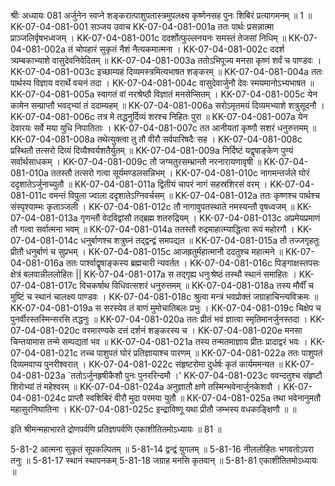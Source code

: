 श्रीः
अध्यायः 081
अर्जुनेन स्वप्ने शङ्करात्पाशुपतास्त्रमुपलक्ष्य कृष्णेनसह पुनः शिबिरं प्रत्यागमनम् ॥ 1 ॥
KK-07-04-081-001	सञ्जय उवाच 
KK-07-04-081-001a	ततः पार्थः प्रसन्नात्मा प्राञ्जलिर्वृषभध्वजम् ।
KK-07-04-081-001c	ददर्शोत्फुल्लनयनः समस्तं तेजसां निधिम् ॥
KK-07-04-081-002a	तं चोपहारं सुकृतं नैशं नैत्यकमात्मना ।
KK-07-04-081-002c	ददर्श त्र्यम्बकाभ्याशे वासुदेवनिवेदितम् ॥
KK-07-04-081-003a	ततोऽभिपूज्य मनसा कृष्णं शर्वं च पाण्डवः ।
KK-07-04-081-003c	इच्छाम्यहं दिव्यमस्त्रमित्यभाषत शङ्करम् ॥
KK-07-04-081-004a	ततः पार्थस्य विज्ञाय वरार्थे वचनं तदा ।
KK-07-04-081-004c	वासुदेवार्जुनौ देवः स्मयमानोऽभ्यभाषत ॥
KK-07-04-081-005a	स्वागतं वां नरश्रेष्ठौ विज्ञातं मनसेप्सितम् ।
KK-07-04-081-005c	येन कामेन सम्प्राप्तौ भवद्भ्यां तं ददाम्यहम् ॥
KK-07-04-081-006a	सरोऽमृतमयं दिव्यमभ्याशे शत्रुसूदनौ ।
KK-07-04-081-006c	तत्र मे तद्धनुर्दिव्यं शरश्च निहितः पुरा ॥
KK-07-04-081-007a	येन देवारयः सर्वे मया युधि निपातिताः ।
KK-07-04-081-007c	तत आनीयतां कृष्णौ सशरं धनुरुत्तमम् ॥
KK-07-04-081-008a	तथेत्युक्त्वा तु तौ वीरौ सर्वपारिषदैः सह ।
KK-07-04-081-008c	प्रस्थितौ तत्सरो दिव्यं दिव्यैश्वर्यशतैर्युतम् ॥
KK-07-04-081-009a	निर्दिष्टं यद्वृषाङ्केण पुण्यं सर्वार्थसाधकम् ।
KK-07-04-081-009c	तौ जग्मतुरसम्भ्रान्तौ नरनारायणावृषी ॥
KK-07-04-081-010a	ततस्तौ तत्सरो गत्वा सूर्यमण्डलसन्निभम् ।
KK-07-04-081-010c	नागमन्तर्जले घोरं ददृशातेऽर्जुनाच्युतौ ॥
KK-07-04-081-011a	द्वितीयं चापरं नागं सहस्रशिरसं वरम् ।
KK-07-04-081-011c	वमन्तं विपुला ज्वाला ददृशातेऽग्निवर्चसम् ॥
KK-07-04-081-012a	ततः कृष्णश्च पार्थश्च संस्पृश्याम्भः कृताञ्जली ।
KK-07-04-081-012c	तौ नागावुपतस्थाते नमस्यन्तौ वृषध्वजम् ॥
KK-07-04-081-013a	गृणन्तौ वेदविद्वांसौ तद्ब्रह्म शतरुद्रियम् ।
KK-07-04-081-013c	अप्रमेयप्रमाणं तौ गत्वा सर्वात्मना भवम् ॥
KK-07-04-081-014a	ततस्तौ रुद्रमाहात्म्याद्धित्वा रूपं महोरगौ ।
KK-07-04-081-014c	धनुर्बाणश्च शत्रुघ्नं तद्द्वन्द्वं समपद्यत ॥
KK-07-04-081-015a	तौ तज्जगृहतुः प्रीतौ धनुर्बाणं च सुप्रभम् ।
KK-07-04-081-015c	आजह्रतुर्महात्मानौ ददतुश्च महात्मने ॥
KK-07-04-081-016a	ततः पार्श्वाद्वॄषाङ्कस्य ब्रह्मचारी न्यवर्तत ।
KK-07-04-081-016c	पिङ्गाक्षस्तपसः क्षेत्रं बलवान्नीललोहितः ||
KK-07-04-081-017a	स तद्गृह्य धनुःश्रेष्ठं तस्थौ स्थानं समाहितः ।
KK-07-04-081-017c	विचकर्षाथ विधिवत्सशरं धनुरुत्तमम् ॥
KK-07-04-081-018a	तस्य मौर्वीं च मुष्टिं च स्थानं चालक्ष्य पाण्डवः ।
KK-07-04-081-018c	श्रुत्वा मन्त्रं भवप्रोक्तं जग्राहाचिन्त्यविक्रमः ॥
KK-07-04-081-019a	स सरस्येव तं बाणं मुमोचातिबलः प्रभुः ।
KK-07-04-081-019c	चिक्षेप च पुनर्वीरस्तस्मिन्सरसि तद्धनुः ॥
KK-07-04-081-020a	ततः प्रीतं भवं ज्ञात्वा स्मृतिमानर्जुनस्तदा ।
KK-07-04-081-020c	वरमारण्यके दत्तं दर्शनं शङ्करस्य च ।
KK-07-04-081-020e	मनसा चिन्तयामास तन्मे सम्पद्यतां भव ॥
KK-07-04-081-021a	तस्य तन्मतमाज्ञाय प्रीतः प्रादाद्वरं भवः ।
KK-07-04-081-021c	तच्च पाशुपतं घोरं प्रतिज्ञायाश्च पारणम् ॥
KK-07-04-081-022a	ततः पाशुपतं दिव्यमवाप्य पुनरीश्वरात् ।
KK-07-04-081-022c	संहृष्टरोमा दुर्धर्षः कृतं कार्यममन्यत ॥
KK-07-04-081-023a	`ततोऽर्जुनहृषीकैशौ पुनः पुनररिन्दमौ ।'
KK-07-04-081-023c	ववन्दतुश्च संहृष्टौ शिरोभ्यां तं महेश्वरम् ॥
KK-07-04-081-024a	अनुज्ञातौ क्षणे तस्मिन्भवेनार्जुनकेशवौ ।
KK-07-04-081-024c	प्राप्तौ स्वशिबिरं वीरौ मुदा परमया युतौ ॥
KK-07-04-081-025a	तथा भवेनानुमतौ महासुरनिघातिना ।
KK-07-04-081-025c	इन्द्राविष्णू यथा प्रीतौ जम्भस्य वधकाङ्क्षिणौ ॥ ॥

इति श्रीमन्महाभारते द्रोणपर्वणि प्रतिज्ञापर्वणि एकाशीतितमोऽध्यायः ॥ 81 ॥

5-81-2 आत्मना सुकृतं सूपकल्पितम् ॥ 5-81-14 द्वन्द्वं युगलम् ॥ 5-81-16 नीललोहितः भगवतोऽपरा तनुः ॥ 5-81-17 स्थानं स्थापनकम् 5-81-18 जग्राह मनसि कृतवान् ॥ 5-81-81 एकाशीतितमोऽध्यायः ॥	
